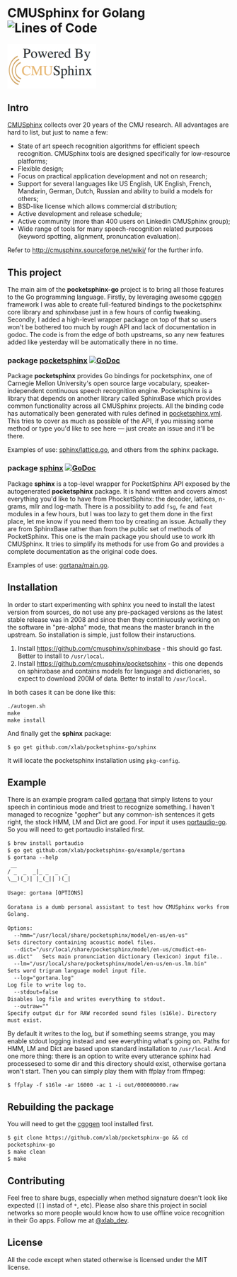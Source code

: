 # CMUSphinx for Golang ![Lines of Code](https://img.shields.io/badge/lines-3.7K-blue.svg)

<img alt="cmusphinx logo" src="internal/cmusphinx.png" width="200" />

## Intro

[CMUSphinx](http://cmusphinx.sourceforge.net) collects over 20 years of the CMU research. All advantages are hard to list, but just to name a few:

* State of art speech recognition algorithms for efficient speech recognition. CMUSphinx tools are designed specifically for low-resource platforms;
* Flexible design;
* Focus on practical application development and not on research;
* Support for several languages like US English, UK English, French, Mandarin, German, Dutch, Russian and ability to build a models for others;
* BSD-like license which allows commercial distribution;
* Active development and release schedule;
* Active community (more than 400 users on Linkedin CMUSphinx group);
* Wide range of tools for many speech-recognition related purposes (keyword spotting, alignment, pronuncation evaluation).

Refer to http://cmusphinx.sourceforge.net/wiki/ for the further info.

## This project

The main aim of the **pocketsphinx-go** project is to bring all those features to the Go programming language. Firstly,
by leveraging awesome [cgogen](https://cgogen.com/) framework I was able to create full-featured
bindings to the pocketsphinx core library and sphinxbase just in a few hours of config tweaking. Secondly, I added a high-level wrapper package on top of that so users won't be bothered too much by rough API and lack of documentation in godoc. The code is from the edge of both upstreams, so any new features added like yesterday will be automatically there in no time.

### package [pocketsphinx](/pocketsphinx) [![GoDoc](https://godoc.org/github.com/xlab/pocketsphinx-go/pocketsphinx?status.svg)](https://godoc.org/github.com/xlab/pocketsphinx-go/pocketsphinx)

Package **pocketsphinx** provides Go bindings for pocketsphinx, one of Carnegie Mellon University's open source large vocabulary, speaker-independent continuous speech recognition engine. Pocketsphinx is a library that depends on another library called SphinxBase which provides common functionality across all CMUSphinx projects. All the binding code has automatically been generated with rules defined in [pocketsphinx.yml](/pocketsphinx.yml). This tries to cover as much as possible of the API, if you missing some method or type you'd like to see here — just create an issue and it'll be there.

Examples of use: [sphinx/lattice.go](sphinx/lattice.go), and others from the sphinx package.

### package [sphinx](/sphinx) [![GoDoc](https://godoc.org/github.com/xlab/pocketsphinx-go/sphinx?status.svg)](https://godoc.org/github.com/xlab/pocketsphinx-go/sphinx)

Package **sphinx** is a top-level wrapper for PocketSphinx API exposed by the autogenerated **pocketsphinx** package. It is hand written and covers almost everything you'd like to have from PhocketSphinx: the decoder, lattices, n-grams, mllr and log-math. There is a possibility to add `fsg`, `fe` and `feat` modules in a few hours, but I was too lazy to get them done in the first place, let me know if you need them too by creating an issue. Actually they are from SphinxBase rather than from the public set of methods of PocketSphinx. This one is the main package you should use to work ith CMUSphinx. It tries to simplify its methods for use from Go and provides a complete documentation as the original code does.

Examples of use: [gortana/main.go](/example/gortana/main.go).

## Installation

In order to start experimenting with sphinx you need to install the latest version from sources, do not use any pre-packaged versions as the latest stable release was in 2008 and since then they continiuously working on the software in "pre-alpha" mode, that means the master branch in the upstream. So installation is simple, just follow their instaructions.

1. Install https://github.com/cmusphinx/sphinxbase - this should go fast. Better to install to `/usr/local`.
2. Install https://github.com/cmusphinx/pocketsphinx - this one depends on sphinxbase and contains models for language and dictionaries, so expect to download 200M of data. Better to install to `/usr/local`.

In both cases it can be done like this:

```
./autogen.sh
make
make install
```

And finally get the **sphinx** package:

```
$ go get github.com/xlab/pocketsphinx-go/sphinx
```

It will locate the pocketsphinx installation using `pkg-config`.

## Example

There is an example program called [gortana](/example/gortana) that simply listens to your speech in continious mode and triest to recognize something. I haven't managed to recognize "gopher" but any common-ish sentences it gets right, the stock HMM, LM and Dict are good. For input it uses [portaudio-go](https://github.com/xlab/portaudio-go). So you will need to get portaudio installed first.

```
$ brew install portaudio
$ go get github.com/xlab/pocketsphinx-go/example/gortana
$ gortana --help
 __
/ _  _  _|_ _  _  _
\__)(_)| |_(_|| )(_|

Usage: gortana [OPTIONS]

Goratana is a dumb personal assistant to test how CMUSphinx works from Golang.

Options:
  --hmm="/usr/local/share/pocketsphinx/model/en-us/en-us"                 Sets directory containing acoustic model files.
  --dict="/usr/local/share/pocketsphinx/model/en-us/cmudict-en-us.dict"   Sets main pronunciation dictionary (lexicon) input file..
  --lm="/usr/local/share/pocketsphinx/model/en-us/en-us.lm.bin"           Sets word trigram language model input file.
  --log="gortana.log"                                                     Log file to write log to.
  --stdout=false                                                          Disables log file and writes everything to stdout.
  --outraw=""                                                             Specify output dir for RAW recorded sound files (s16le). Directory must exist.
```

By default it writes to the log, but if something seems strange, you may enable stdout logging instead and see everything what's going on. Paths for HMM, LM and Dict are based upon standard installation to `/usr/local`. And one more thing: there is an option to write every utterance sphinx had processesed to some dir and this directory should exist, otherwise gortana won't start. Then you can simply play them with ffplay from ffmpeg:

```
$ ffplay -f s16le -ar 16000 -ac 1 -i out/000000000.raw
```

## Rebuilding the package

You will need to get the [cgogen](https://git.io/cgogen) tool installed first.

```
$ git clone https://github.com/xlab/pocketsphinx-go && cd pocketsphinx-go
$ make clean
$ make
```

## Contributing

Feel free to share bugs, especially when method signature doesn't look like expected (`[]` instad of `*`, etc).
Please also share this project in social networks so more people would know how to use offline voice recognition
in their Go apps. Follow me at [@xlab_dev](https://twitter.com/xlab_dev).

## License

All the code except when stated otherwise is licensed under the MIT license.
